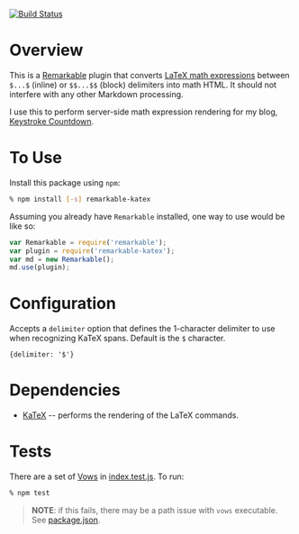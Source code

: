 [![Build Status](https://travis-ci.org/bradhowes/remarkable-katex.svg?branch=master)](https://travis-ci.org/bradhowes/remarkable-katex)

# Overview

This is a [Remarkable](https://github.com/jonschlinkert/remarkable) plugin that converts
[LaTeX math expressions](http://web.ift.uib.no/Teori/KURS/WRK/TeX/symALL.html) between `$...$` (inline) or
`$$...$$` (block) delimiters into math HTML. It should not interfere with any other Markdown processing.

I use this to perform server-side math expression rendering for my blog, [Keystroke
Countdown](https://keystrokecountdown.com).

# To Use

Install this package using `npm`:

```bash
% npm install [-s] remarkable-katex
```

Assuming you already have `Remarkable` installed, one way to use would be like so:

```javascript
var Remarkable = require('remarkable');
var plugin = require('remarkable-katex');
var md = new Remarkable();
md.use(plugin);
```

# Configuration

Accepts a `delimiter` option that defines the 1-character delimiter to use when recognizing KaTeX spans. Default
is the `$` character.

```
{delimiter: '$'}
```

# Dependencies

* [KaTeX](https://github.com/Khan/KaTeX) -- performs the rendering of the LaTeX commands.

# Tests

There are a set of [Vows](http://vowsjs.org) in [index.test.js](index.test.js). To run:

```bash
% npm test
```

> **NOTE**: if this fails, there may be a path issue with `vows` executable. See [package.json](package.json).
